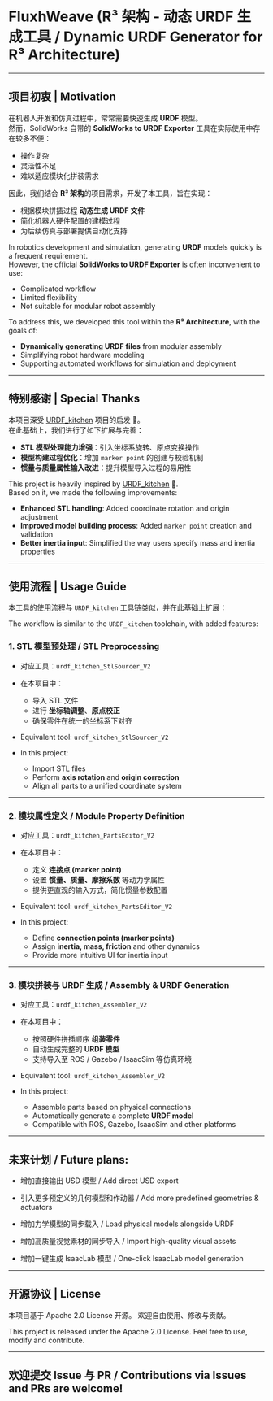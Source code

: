 # FluxhWeave (R³ 架构 - 动态 URDF 生成工具 / Dynamic URDF Generator for R³ Architecture)

---

## 项目初衷 | Motivation
在机器人开发和仿真过程中，常常需要快速生成 **URDF** 模型。  
然而，SolidWorks 自带的 **SolidWorks to URDF Exporter** 工具在实际使用中存在较多不便：  
- 操作复杂  
- 灵活性不足  
- 难以适应模块化拼装需求  

因此，我们结合 **R³ 架构**的项目需求，开发了本工具，旨在实现：  
- 根据模块拼插过程 **动态生成 URDF 文件**  
- 简化机器人硬件配置的建模过程  
- 为后续仿真与部署提供自动化支持  

In robotics development and simulation, generating **URDF** models quickly is a frequent requirement.  
However, the official **SolidWorks to URDF Exporter** is often inconvenient to use:  
- Complicated workflow  
- Limited flexibility  
- Not suitable for modular robot assembly  

To address this, we developed this tool within the **R³ Architecture**, with the goals of:  
- **Dynamically generating URDF files** from modular assembly  
- Simplifying robot hardware modeling  
- Supporting automated workflows for simulation and deployment  

---

## 特别感谢 | Special Thanks
本项目深受 [URDF_kitchen](https://github.com/Ninagawa123/URDF_kitchen) 项目的启发 🙏。  
在此基础上，我们进行了如下扩展与完善：  

- **STL 模型处理能力增强**：引入坐标系旋转、原点变换操作  
- **模型构建过程优化**：增加 `marker point` 的创建与校验机制  
- **惯量与质量属性输入改进**：提升模型导入过程的易用性  

This project is heavily inspired by [URDF_kitchen](https://github.com/Ninagawa123/URDF_kitchen) 🙏.  
Based on it, we made the following improvements:  

- **Enhanced STL handling**: Added coordinate rotation and origin adjustment  
- **Improved model building process**: Added `marker point` creation and validation  
- **Better inertia input**: Simplified the way users specify mass and inertia properties  

---

## 使用流程 | Usage Guide
本工具的使用流程与 `URDF_kitchen` 工具链类似，并在此基础上扩展：  

The workflow is similar to the `URDF_kitchen` toolchain, with added features:  

### 1. STL 模型预处理 / STL Preprocessing  
- 对应工具：`urdf_kitchen_StlSourcer_V2`  
- 在本项目中：  
  - 导入 STL 文件  
  - 进行 **坐标轴调整**、**原点校正**  
  - 确保零件在统一的坐标系下对齐  

- Equivalent tool: `urdf_kitchen_StlSourcer_V2`  
- In this project:  
  - Import STL files  
  - Perform **axis rotation** and **origin correction**  
  - Align all parts to a unified coordinate system  

---

### 2. 模块属性定义 / Module Property Definition  
- 对应工具：`urdf_kitchen_PartsEditor_V2`  
- 在本项目中：  
  - 定义 **连接点 (marker point)**  
  - 设置 **惯量、质量、摩擦系数** 等动力学属性  
  - 提供更直观的输入方式，简化惯量参数配置  

- Equivalent tool: `urdf_kitchen_PartsEditor_V2`  
- In this project:  
  - Define **connection points (marker points)**  
  - Assign **inertia, mass, friction** and other dynamics  
  - Provide more intuitive UI for inertia input  

---

### 3. 模块拼装与 URDF 生成 / Assembly & URDF Generation  
- 对应工具：`urdf_kitchen_Assembler_V2`  
- 在本项目中：  
  - 按照硬件拼插顺序 **组装零件**  
  - 自动生成完整的 **URDF 模型**  
  - 支持导入至 ROS / Gazebo / IsaacSim 等仿真环境  

- Equivalent tool: `urdf_kitchen_Assembler_V2`  
- In this project:  
  - Assemble parts based on physical connections  
  - Automatically generate a complete **URDF model**  
  - Compatible with ROS, Gazebo, IsaacSim and other platforms  

---

## 未来计划 / Future plans:

- 增加直接输出 USD 模型 / Add direct USD export

- 引入更多预定义的几何模型和作动器 / Add more predefined geometries & actuators

- 增加力学模型的同步载入 / Load physical models alongside URDF

- 增加高质量视觉素材的同步导入 / Import high-quality visual assets

- 增加一键生成 IsaacLab 模型 / One-click IsaacLab model generation
---

## 开源协议 | License
本项目基于 Apache 2.0 License 开源。
欢迎自由使用、修改与贡献。

This project is released under the Apache 2.0 License.
Feel free to use, modify and contribute.

---

## 欢迎提交 Issue 与 PR / Contributions via Issues and PRs are welcome!



